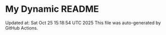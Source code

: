 # My Dynamic README
Updated at: Sat Oct 25 15:18:54 UTC 2025
This file was auto-generated by GitHub Actions.

